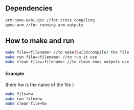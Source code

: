 ## Dependencies

```bash
arm-none-eabi-gcc //for cross compiling
qemu-arm //for running arm outputs
```

## How to make and run

```bash
make file=<filename> //to make(build/compile) the file
make run file=<filename> //to run it use 
make clean file=<filename> //to clean ones outputs use
```

#### Example
 (here hw is the name of the file )

```bash
make file=hw
make run file=hw
make clean file=hw
```
